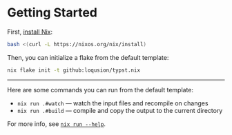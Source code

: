 # Getting Started

First, [install Nix](https://nixos.org/download#download-nix):

```bash
bash <(curl -L https://nixos.org/nix/install)
```

Then, you can initialize a flake from the default template:

```bash
nix flake init -t github:loqusion/typst.nix
```

---

Here are some commands you can run from the default template:

- `nix run .#watch` — watch the input files and recompile on changes
- `nix run .#build` — compile and copy the output to the current directory

For more info, see [`nix run --help`](https://nixos.org/manual/nix/stable/command-ref/new-cli/nix3-run).
